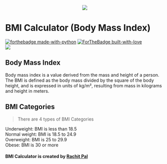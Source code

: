 <p align="center">
    <img src="https://telegra.ph/file/66bcb9cfd9d8749ee81a3.png">
</p>

# BMI Calculator (Body Mass Index)

[![forthebadge made-with-python](http://ForTheBadge.com/images/badges/made-with-java.svg)](https://www.java.com/en/)
[![ForTheBadge built-with-love](http://ForTheBadge.com/images/badges/built-with-love.svg)](https://GitHub.com/Dank-del/) <br>
<a href="https://rachit-pal.github.io/BMI-Calculator"> <img src="https://svgur.com/i/inj.svg" /> </a>

## Body Mass Index

Body mass index is a value derived from the mass and height of a person.
The BMI is defined as the body mass divided by the square of the body height, and is expressed in units of kg/m²,
resulting from mass in kilograms and height in meters.

## BMI Categories

> There are 4 types of BMI Categories  

Underweight: BMI is less than 18.5  
Normal weight: BMI is 18.5 to 24.9  
Overweight: BMI is 25 to 29.9  
Obese: BMI is 30 or more  

#### BMI Calculator is created by [Rachit Pal](https://www.instagram.com/rachitkrpal/)
